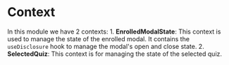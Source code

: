 # Context

In this module we have 2 contexts:
    1. **EnrolledModalState**: This context is used to manage the state of the enrolled modal. It contains the `useDisclosure` hook to manage the modal's open and close state.
    2. **SelectedQuiz**: This context is for managing the state of the selected quiz.
